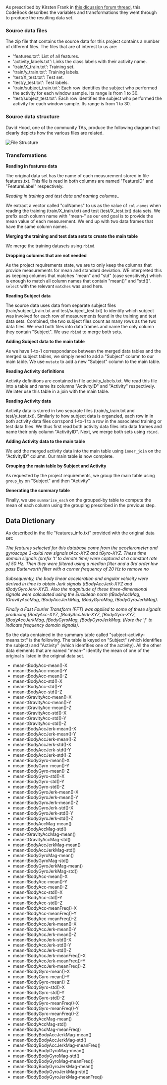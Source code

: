 As prescribed by Kirsten Frank in [this dicussion forum thread](https://class.coursera.org/getdata-007/forum/thread?thread_id=28), this CodeBook describes the variables and transformations they went through to produce the resulting data set.

### Source data files
The zip file that contains the source data for this project contains a number of different files.  The files that are of interest to us are:

 * 'features.txt': List of all features.
 * 'activity_labels.txt': Links the class labels with their activity name.
 * 'train/X_train.txt': Training set.
 * 'train/y_train.txt': Training labels.
 * 'test/X_test.txt': Test set.
 * 'test/y_test.txt': Test labels. 
 * 'train/subject_train.txt': Each row identifies the subject who performed the activity for each window sample. Its range is from 1 to 30. 
 * 'test/subject_test.txt': Each row identifies the subject who performed the activity for each window sample. Its range is from 1 to 30. 

### Source data structure
David Hood, one of the community TAs, produce the following diagram that clearly depicts how the various files are related.

![File Structure](/images/Slide2.png)

### Transformations
__Reading in features data__

The original data set has the name of each measurement stored in file features.txt.  This file is read in both columns are named "FeatureID" and "FeatureLabel" respectively. 

_Reading in training and test data and naming columns__

We extract a vector called "colNames" to us as the value of `col.names` when reading the training (train/X_train.txt) and test (test/X_test.txt) data sets.  We prefix each column name with "mean-" as our end goal is to provide the mean value of each measurement. We end up with two data frames that have the same column names.

__Merging the training and test data sets to create the main table__

We merge the training datasets using `rbind`.

__Dropping columns that are not needed__

As the project requirements state, we are to only keep the columns that provide measurements for mean and standard deviation.  WE interpreted this as keeping columns that matches "mean" and "std" (case sensitively) which is enough to match all column names that contain "mean()" and "std()".  `select` with the relevant `matches` was used here.

__Reading Subject data__

The source data uses data from separate subject files (train/subject_train.txt and test/subject_test.txt) to identify which subject was involved for each row of measurements found in the training and test data sets.  Combined, the two subject files count as many rows as the two data files.  We read both files into data frames and name the only column they contain "Subject". We use `rbind` to merge both sets.

__Adding Subject data to the main table__

As we have 1-to-1 correspondance between the merged data tables and the merged subject tables, we simply need to add a "Subject" column to our main table.  We use `mutate` to add a new "Subject" column to the main table.

__Reading Activity definitions__

Activity definitions are contained in file activity_labels.txt.  We read this file into a table and name its columns "ActivityID" and "Activity" respectively.  We later use this table in a join with the main table.

__Reading Activity data__

Activity data is stored in two separate files (train/y_train.txt and test/y_test.txt).  Similarly to how subject data is organzied, each row in in both activity data files corrspond 1-to-1 to a row in the associated training or test data files.  We thus first read both activity data files into data frames and name their only column "ActivityID".  Next, we merge both sets using `rbind`.

__Adding Activity data to the main table__

We add the merged activity data into the main table using `inner_join` on the "ActivityID" column.  Our main table is now complete.

__Grouping the main table by Subject and Activity__

As requested by the project requirements, we group the main table using `group_by` on "Subject" and then "Activity"

__Generating the summary table__

Finally, we use `summarise_each` on the grouped-by table to compute the mean of each column using the grouping prescribed in the previous step.


## Data Dictionary

As described in the file "features_info.txt" provided with the original data set:

_The features selected for this database come from the accelerometer and gyroscope 3-axial raw signals tAcc-XYZ and tGyro-XYZ. These time domain signals (prefix 't' to denote time) were captured at a constant rate of 50 Hz. Then they were filtered using a median filter and a 3rd order low pass Butterworth filter with a corner frequency of 20 Hz to remove no_

_Subsequently, the body linear acceleration and angular velocity were derived in time to obtain Jerk signals (tBodyAccJerk-XYZ and tBodyGyroJerk-XYZ). Also the magnitude of these three-dimensional signals were calculated using the Euclidean norm (tBodyAccMag, tGravityAccMag, tBodyAccJerkMag, tBodyGyroMag, tBodyGyroJerkMag)._

_Finally a Fast Fourier Transform (FFT) was applied to some of these signals producing fBodyAcc-XYZ, fBodyAccJerk-XYZ, fBodyGyro-XYZ, fBodyAccJerkMag, fBodyGyroMag, fBodyGyroJerkMag. (Note the 'f' to indicate frequency domain signals)._

So the data contained in the summary table called "subject-activity-means.txt" is the following.  The table is keyed on "Subject" (which identifies the subject) and "Activity" (which idenfities one of the activity).  All the other data elements that are named "mean-<measurement>" identify the mean of one of the original <measurement>s listed in the original data set.

 * mean-tBodyAcc-mean()-X
 * mean-tBodyAcc-mean()-Y
 * mean-tBodyAcc-mean()-Z
 * mean-tBodyAcc-std()-X
 * mean-tBodyAcc-std()-Y
 * mean-tBodyAcc-std()-Z
 * mean-tGravityAcc-mean()-X
 * mean-tGravityAcc-mean()-Y
 * mean-tGravityAcc-mean()-Z
 * mean-tGravityAcc-std()-X
 * mean-tGravityAcc-std()-Y
 * mean-tGravityAcc-std()-Z
 * mean-tBodyAccJerk-mean()-X
 * mean-tBodyAccJerk-mean()-Y
 * mean-tBodyAccJerk-mean()-Z
 * mean-tBodyAccJerk-std()-X
 * mean-tBodyAccJerk-std()-Y
 * mean-tBodyAccJerk-std()-Z
 * mean-tBodyGyro-mean()-X
 * mean-tBodyGyro-mean()-Y
 * mean-tBodyGyro-mean()-Z
 * mean-tBodyGyro-std()-X
 * mean-tBodyGyro-std()-Y
 * mean-tBodyGyro-std()-Z
 * mean-tBodyGyroJerk-mean()-X
 * mean-tBodyGyroJerk-mean()-Y
 * mean-tBodyGyroJerk-mean()-Z
 * mean-tBodyGyroJerk-std()-X
 * mean-tBodyGyroJerk-std()-Y
 * mean-tBodyGyroJerk-std()-Z
 * mean-tBodyAccMag-mean()
 * mean-tBodyAccMag-std()
 * mean-tGravityAccMag-mean()
 * mean-tGravityAccMag-std()
 * mean-tBodyAccJerkMag-mean()
 * mean-tBodyAccJerkMag-std()
 * mean-tBodyGyroMag-mean()
 * mean-tBodyGyroMag-std()
 * mean-tBodyGyroJerkMag-mean()
 * mean-tBodyGyroJerkMag-std()
 * mean-fBodyAcc-mean()-X
 * mean-fBodyAcc-mean()-Y
 * mean-fBodyAcc-mean()-Z
 * mean-fBodyAcc-std()-X
 * mean-fBodyAcc-std()-Y
 * mean-fBodyAcc-std()-Z
 * mean-fBodyAcc-meanFreq()-X
 * mean-fBodyAcc-meanFreq()-Y
 * mean-fBodyAcc-meanFreq()-Z
 * mean-fBodyAccJerk-mean()-X
 * mean-fBodyAccJerk-mean()-Y
 * mean-fBodyAccJerk-mean()-Z
 * mean-fBodyAccJerk-std()-X
 * mean-fBodyAccJerk-std()-Y
 * mean-fBodyAccJerk-std()-Z
 * mean-fBodyAccJerk-meanFreq()-X
 * mean-fBodyAccJerk-meanFreq()-Y
 * mean-fBodyAccJerk-meanFreq()-Z
 * mean-fBodyGyro-mean()-X
 * mean-fBodyGyro-mean()-Y
 * mean-fBodyGyro-mean()-Z
 * mean-fBodyGyro-std()-X
 * mean-fBodyGyro-std()-Y
 * mean-fBodyGyro-std()-Z
 * mean-fBodyGyro-meanFreq()-X
 * mean-fBodyGyro-meanFreq()-Y
 * mean-fBodyGyro-meanFreq()-Z
 * mean-fBodyAccMag-mean()
 * mean-fBodyAccMag-std()
 * mean-fBodyAccMag-meanFreq()
 * mean-fBodyBodyAccJerkMag-mean()
 * mean-fBodyBodyAccJerkMag-std()
 * mean-fBodyBodyAccJerkMag-meanFreq()
 * mean-fBodyBodyGyroMag-mean()
 * mean-fBodyBodyGyroMag-std()
 * mean-fBodyBodyGyroMag-meanFreq()
 * mean-fBodyBodyGyroJerkMag-mean()
 * mean-fBodyBodyGyroJerkMag-std()
 * mean-fBodyBodyGyroJerkMag-meanFreq()
